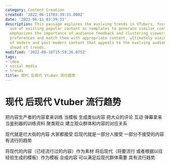 ```yaml
---
category: Content Creation
created: '2022-06-11T03:39:31.000Z'
date: '2022-06-11 03:39:31'
description: This passage explores the evolving trends in VTubers, focusing on the
  use of existing popular content as templates to generate similar content. The article
  emphasizes the importance of audience feedback and clustering viewers to understand
  preferences and match them with appropriate content, ultimately aiming for a blend
  of modern and post-modern content that appeals to the evolving audience and stays
  ahead of trends.
modified: '2022-08-18T15:59:36.075Z'
tags:
- idea
- social media
- trends
title: 现代 后现代 Vtuber 流行趋势
---
```


# 现代 后现代 Vtuber 流行趋势

把内容生产者的内容拿来训练 当模板 生成类似内容
把大众的评论 互动 弹幕拿来当鉴别器的训练资料 聚类观众 建立观众群体和内容的对应关系

现代就是烂大街的内容 大家都接受
后现代就是一部分人接受 一部分不接受的内容 有流行的趋势

将现代的内容（已经流行过的内容）作为素材 将后现代（将要流行 或者根据以往经验生成的模板）作为模板 合成内容 可以满足后现代群体需要 具有流行趋势
